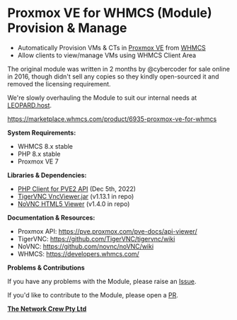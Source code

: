 # Proxmox VE for WHMCS (Module) Provision & Manage

- Automatically Provision VMs & CTs in [Proxmox VE](https://proxmox.com/en/proxmox-ve/features) from [WHMCS](https://www.whmcs.com/tour/)
- Allow clients to view/manage VMs using WHMCS Client Area

The original module was written in 2 months by @cybercoder for sale online in 2016, though didn't sell any copies so they kindly open-sourced it and removed the licensing requirement. 

We're slowly overhauling the Module to suit our internal needs at [LEOPARD.host](https://leopard.host).

https://marketplace.whmcs.com/product/6935-proxmox-ve-for-whmcs

**System Requirements:**

- WHMCS 8.x stable
- PHP 8.x stable
- Proxmox VE 7

**Libraries & Dependencies:**

- [PHP Client for PVE2 API](https://github.com/CpuID/pve2-api-php-client) (Dec 5th, 2022)
- [TigerVNC VncViewer.jar](https://sourceforge.net/projects/tigervnc/files/stable/) (v1.13.1 in repo)
- [NoVNC HTML5 Viewer](https://github.com/novnc/noVNC) (v1.4.0 in repo)

**Documentation & Resources:**

- Proxmox API: https://pve.proxmox.com/pve-docs/api-viewer/
- TigerVNC: https://github.com/TigerVNC/tigervnc/wiki
- NoVNC: https://github.com/novnc/noVNC/wiki
- WHMCS: https://developers.whmcs.com/

**Problems & Contributions**

If you have any problems with the Module, please raise an [Issue](https://github.com/LEOPARD-host/Proxmox-VE-for-WHMCS/issues).

If you'd like to contribute to the Module, please open a [PR](https://github.com/LEOPARD-host/Proxmox-VE-for-WHMCS/pulls).

**[The Network Crew Pty Ltd](https://thenetworkcrew.com.au)**
